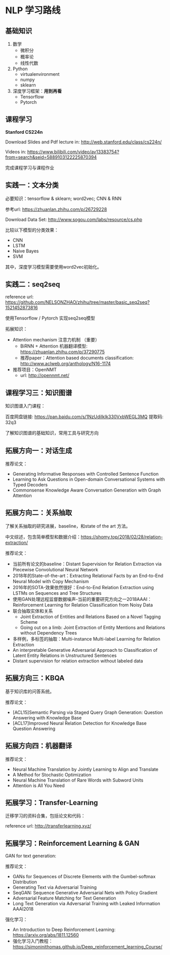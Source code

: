 # NLP 学习路线

## 基础知识

1. 数学
	- 微积分
	- 概率论
	- 线性代数
2. Python
	- virtualenvironment
	- numpy
	- sklearn
3. 深度学习框架：**用到再看**
	- Tensorflow
	- Pytorch

## 课程学习

**Stanford CS224n**

Download Slides and Pdf lecture in: http://web.stanford.edu/class/cs224n/

Videos in: https://www.bilibili.com/video/av13383754?from=search&seid=5889103122225870394

完成课程学习与课程作业

## 实践一：文本分类

必要知识：tensorflow & sklearn; word2vec; CNN & RNN

参考url: https://zhuanlan.zhihu.com/p/26729228

Download Data Set: http://www.sogou.com/labs/resource/cs.php

比较以下模型的分类效果：

- CNN
- LSTM
- Naive Bayes
- SVM

其中，深度学习模型需要使用word2vec初始化。

## 实践二：seq2seq

reference url: https://github.com/NELSONZHAO/zhihu/tree/master/basic_seq2seq?1521452873816

使用Tensorflow / Pytorch 实现seq2seq模型

拓展知识：

- Attention mechanism 注意力机制 （重要）
	- BiRNN + Attention 机器翻译模型: https://zhuanlan.zhihu.com/p/37290775
	- 推荐paper：Attention based documents classification: http://www.aclweb.org/anthology/N16-1174
- 推荐项目：OpenNMT
	- url: http://opennmt.net/

## 课程学习三：知识图谱

知识图谱入门课程：

百度网盘链接: https://pan.baidu.com/s/1NzUdiIkIk330VxbWEGL3MQ 提取码: 32q3

了解知识图谱的基础知识，常用工具与研究方向

## 拓展方向一：对话生成

推荐论文：

- Generating Informative Responses with Controlled Sentence Function
- Learning to Ask Questions in Open-domain Conversational Systems with Typed Decoders
- Commonsense Knowledge Aware Conversation Generation with Graph Attention

## 拓展方向二：关系抽取

了解关系抽取的研究进展，baseline，和state of the art 方法。

中文综述，包含简单模型和数据介绍：https://shomy.top/2018/02/28/relation-extraction/

推荐论文：

- 当前所有论文的baseline：Distant Supervision for Relation Extraction via Piecewise Convolutional Neural Network
- 2018年的State-of-the-art：Extracting Relational Facts by an End-to-End Neural Model with Copy Mechanism
- 2016年的SOTA-效果依然很好：End-to-End Relation Extraction using LSTMs on Sequences and Tree Structures
- 使用GAN处理远程监督数据噪声-当前的重要研究方向之一2018AAAI：Reinforcement Learning for Relation Classification from Noisy Data
- 联合抽取实体和关系
	- Joint Extraction of Entities and Relations Based on a Novel Tagging Scheme
	- Going out on a limb: Joint Extraction of Entity Mentions and Relations without Dependency Trees
- 多样例，多标签的抽取：Multi-instance Multi-label Learning for Relation Extraction
- An interpretable Generative Adversarial Approach to Classification of Latent Entity Relations in Unstructured Sentences
- Distant supervision for relation extraction without labeled data

## 拓展方向三：KBQA

基于知识库的问答系统。

推荐论文：

- [ACL15]Semantic Parsing via Staged Query Graph Generation: Question Answering with Knowledge Base
- [ACL17]Improved Neural Relation Detection for Knowledge Base Question Answering

## 拓展方向四：机器翻译

推荐论文：

- Neural Machine Translation by Jointly Learning to Align and Translate
- A Method for Stochastic Optimization
- Neural Machine Translation of Rare Words with Subword Units
- Attention is All You Need

## 拓展学习：Transfer-Learning

迁移学习的资料合集，包括论文和代码：

reference url: http://transferlearning.xyz/

## 拓展学习：Reinforcement Learning & GAN

GAN for text generation:

推荐论文：

- GANs for Sequences of Discrete Elements with the Gumbel-softmax Distribution
- Generating Text via Adversarial Training
- SeqGAN: Sequence Generative Adversarial Nets with Policy Gradient
- Adversarial Feature Matching for Text Generation
- Long Text Generation via Adversarial Training with Leaked Information   AAAI2018


强化学习：

- An Introduction to Deep Reinforcement Learning: https://arxiv.org/abs/1811.12560
- 强化学习入门教程：https://simoninithomas.github.io/Deep_reinforcement_learning_Course/